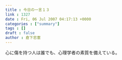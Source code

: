 ```yaml
---
title : 今日の一言１３
link : 1327
date : Fri, 06 Jul 2007 04:17:13 +0000
categories : ["summary"]
tags : []
draft : false
author : 倉下忠憲
---
```


心に傷を持つ人は誰でも、心理学者の素質を備えている。<br><br>

